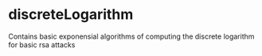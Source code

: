 # discreteLogarithm
Contains basic exponensial algorithms of computing the discrete logarithm for basic rsa attacks

